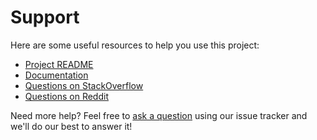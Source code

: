 # Support

Here are some useful resources to help you use this project:

- [Project README](../README.md)
- [Documentation](https://csv.thephpleague.com/)
- [Questions on StackOverflow](https://stackoverflow.com/search?q=php+csv+league)
- [Questions on Reddit](https://www.reddit.com/r/PHPhelp/search/?q=csv&restrict_sr=1)

Need more help? Feel free to [ask a question](https://github.com/thephpleague/csv/issues/new?labels=question) using our issue tracker and we'll do our best to answer it!
 
